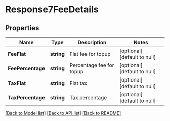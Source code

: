 # Response7FeeDetails

## Properties
Name | Type | Description | Notes
------------ | ------------- | ------------- | -------------
**FeeFlat** | **string** | Flat fee for topup | [optional] [default to null]
**FeePercentage** | **string** | Percentage fee for topup | [optional] [default to null]
**TaxFlat** | **string** | Flat tax | [optional] [default to null]
**TaxPercentage** | **string** | Tax percentage | [optional] [default to null]

[[Back to Model list]](../README.md#documentation-for-models) [[Back to API list]](../README.md#documentation-for-api-endpoints) [[Back to README]](../README.md)

